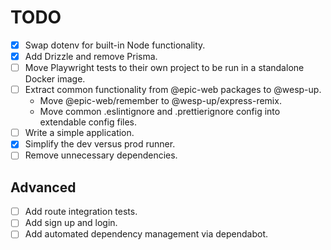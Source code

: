 # TODO

- [x] Swap dotenv for built-in Node functionality.
- [x] Add Drizzle and remove Prisma.
- [ ] Move Playwright tests to their own project to be run in a standalone
      Docker image.
- [ ] Extract common functionality from @epic-web packages to @wesp-up.
  - Move @epic-web/remember to @wesp-up/express-remix.
  - Move common .eslintignore and .prettierignore config into extendable config
    files.
- [ ] Write a simple application.
- [x] Simplify the dev versus prod runner.
- [ ] Remove unnecessary dependencies.

## Advanced

- [ ] Add route integration tests.
- [ ] Add sign up and login.
- [ ] Add automated dependency management via dependabot.
